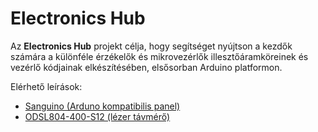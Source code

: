 # Electronics Hub

Az **Electronics Hub** projekt célja, hogy segítséget nyújtson a kezdők számára a különféle érzékelők és mikrovezérlők illesztőáramköreinek és vezérlő kódjainak elkészítésében, elsősorban Arduino platformon.

Elérhető leírások:

- [Sanguino (Arduno kompatibilis panel)](https://github.com/primuszp/Electronics-Hub/blob/master/Boards/Sanguino/sanguino.md)
- [ODSL804-400-S12 (lézer távmérő)](https://github.com/primuszp/Electronics-Hub/blob/master/Sensors/Leuze%20electronic/ODSL804-400-S12/technical_description.md)